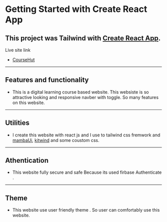 # Getting Started with Create React App

This project was Tailwind with [Create React App](https://github.com/facebook/create-react-app).
---
Live site link
* [CourseHut](https://coursehut-7e4c9.web.app/)
---
## Features and functionality
* This is a digital learning course based website. This websiste is so attractive looking and responsive navber with toggle. So many features on this website.
---
## Utilities 
* I create this website with react js and I use to tailwind css fremwork and [mambaUi](https://www.mambaui.com/), [kitwind](https://kitwind.io/) and some coustom css.
---

## Athentication
* This website fully secure and safe Because its used firbase Authenticate .
---
## Theme 
* This website use user friendly theme . So user can comfortably use this website. 



